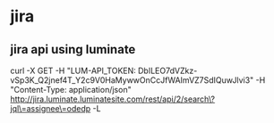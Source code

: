 # jira

## jira api using luminate
curl -X GET -H "LUM-API_TOKEN: DbILEO7dVZkz-vSp3K_Q2jnef4T_Y2c9V0HaMywwOnCcJfWAImVZ7SdIQuwJlvi3" -H "Content-Type: application/json" http://jira.luminate.luminatesite.com/rest/api/2/search\?jql\=assignee\=odedp -L